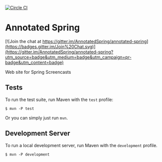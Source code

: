[![Circle CI](https://circleci.com/gh/AnnotatedSpring/annotated-spring.svg?style=svg)](https://circleci.com/gh/AnnotatedSpring/annotated-spring)

# Annotated Spring

[![Join the chat at https://gitter.im/AnnotatedSpring/annotated-spring](https://badges.gitter.im/Join%20Chat.svg)](https://gitter.im/AnnotatedSpring/annotated-spring?utm_source=badge&utm_medium=badge&utm_campaign=pr-badge&utm_content=badge)

Web site for Spring Screencasts

## Tests

To run the test suite, run Maven with the `test` profile:

    $ mvn -P test

Or you can simply just run `mvn`.

## Development Server

To run a local development server, run Maven with the `development` profile.

    $ mvn -P development
